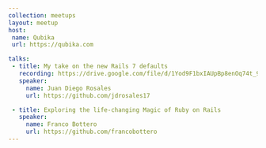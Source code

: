 ```yaml
---
collection: meetups
layout: meetup
host:
 name: Qubika
 url: https://qubika.com

talks:
 - title: My take on the new Rails 7 defaults
   recording: https://drive.google.com/file/d/1Yod9F1bxIAUpBp8enOq74t_9cFCc2Y7X/preview
   speaker:
     name: Juan Diego Rosales
     url: https://github.com/jdrosales17

 - title: Exploring the life-changing Magic of Ruby on Rails
   speaker:
     name: Franco Bottero
     url: https://github.com/francobottero
---
```

